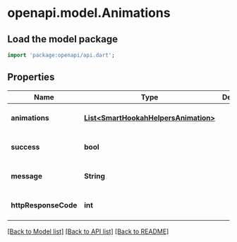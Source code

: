 # openapi.model.Animations

## Load the model package
```dart
import 'package:openapi/api.dart';
```

## Properties
Name | Type | Description | Notes
------------ | ------------- | ------------- | -------------
**animations** | [**List&lt;SmartHookahHelpersAnimation&gt;**](SmartHookahHelpersAnimation.md) |  | [optional] [default to []]
**success** | **bool** |  | [optional] [default to null]
**message** | **String** |  | [optional] [default to null]
**httpResponseCode** | **int** |  | [optional] [default to null]

[[Back to Model list]](../README.md#documentation-for-models) [[Back to API list]](../README.md#documentation-for-api-endpoints) [[Back to README]](../README.md)


